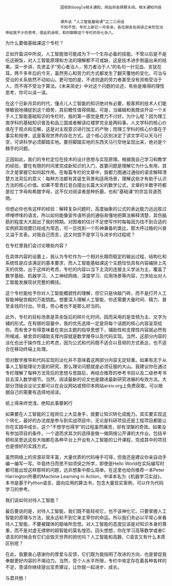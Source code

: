 
                            
                            因收到Google相关通知，网站将会择期关闭。相关通知内容
                            
                            
                            课外谈 “人工智能基础课”之二三闲话
                            不知不觉，专栏上新已一月有余。各位朋友在阅读之余的互动带给我不少的思考，借此机会呢，和你聊聊这个专栏的杂七杂八。

为什么要做基础课这个专栏？

正如开篇词中所说，人工智能很可能成为下一个生存必备的技能。不管以后是不是吃这碗饭，对人工智能原理和方法的理解都不可或缺，这是技术进步倒逼出来的结果。深一步讲，先贤孟子“劳心者治人，劳力者治于人”的名句一针见血、言犹在耳。两千多年后的今天，虽然劳心和劳力的方式都发生了翻天覆地的变化，可治与受治的关系依然不动如山。更可怕的是，不进则退的劳力者甚至没有资格受治于人，而不得不受治于算法。《未来简史》中对这个问题的论述，有些是难得的理性思考，你可以读一读。

在这个日新月异的时代，懂点儿人工智能的知识绝对有必要，极客邦的技术人们能够敏锐地捕捉到这个趋势，其前瞻性值得佩服。可是，当编辑和我商谈开设一个关于人工智能基础知识的专栏时，我的第一感觉是费力不讨好。为什么呢？因为理工类学科的基础知识普及和品三国或者解读红楼梦完全是两码事。人文学科的核心价值在于观点和见解，这是对主观意识进行加工的产物；而理工学科的核心价值在于事实和规律，这是客观世界的存在方式。这个核心区别决定了讲文学可以天马行空，可讲科学必须脚踏实地。要将脚踏实地的东西天马行空地呈现出来，绝对是个棘手的问题。

正因如此，我们的专栏定位在技术的设计思想与实现原理。根据我自己学习和教学的经验，要在有限的时间里完成新知识的入门，首要问题是理解它为什么有用，其次才是掌握它如何起作用。在每篇专栏的文章中，我都力图通过通俗的语言解释清楚方法背后的意义：每种方法都有其诞生背景和适用场景，理解这些才有助于认识方法的核心价值。如果不管青红皂白摆出长篇大论的数学公式，文章的半数字符都是拉丁字母和希腊字母，这不仅对阅读者是种折磨，也和“基础课”的宗旨背道而驰。

但想必你也有这样的经验：解释复杂问题时，高度抽象的公式的表达能力远远胜过啰哩啰嗦的语言。所以如何能像宣传语所说的通俗易懂地把算法解释清楚，其伤脑筋的程度大大超出了我的预期。对困难的估计不足使写作时每每因为找不到合适的实例抓耳挠腮已经成为常态，可一旦找到一个形神兼备的类比，那大呼过瘾的兴奋又溢于言表。对我自己而言，这又何尝不是学习与进步的过程呢？

在专栏里我们会讨论哪些内容？

在具体内容的设置上，我认为专栏作为一个相对长期而稳定的输出过程，结构化和系统性是应该满足的基本要求，而人工智能基础课这个主题恰恰具有内容编排上先天的优势。出于这样的考虑，专栏的内容以当下主流的连接主义学派为主，覆盖了数学基础、机器学习、人工神经网络、深度学习、应用场景等内容，力求给出对人工智能发展现状完整的概括。

这个专栏能给予你对人工智能概貌性的理解，但它只是块敲门砖，而不是打开人工智能神秘宫殿的万能钥匙。想要深入理解人工智能，你还需要大量时间、精力、甚至金钱的付出。毕竟，劳心者也不是那么好当的。

此外，专栏的目标场景是茶余饭后的碎片化时间，因而采用的是音频为主、文字为辅的形式。在有限的容量中，我的优先选择一定是将每个话题的核心内容呈现给你。而有舍才有得意味着在突出主题的指导思想下，辅助性和支撑性内容就必然有所缩减，被舍弃的辅助支撑内容就是数学推导以及代码实现。当然，这部分内容的淡化也出于操作性上的考虑，因为公式和代码既不适合以音频的方式表达，也不适合在移动终端上处理。

但对数学推导和代码实现的淡化并不意味着这两部分内容无足轻重。如果有志于从事人工智能理论方面的研究，那么理论问题就是必须征服的大山。我建议你在通过专栏理解了每种方法背后的思想与思路后，再结合推荐的参考书目以及二级参考书目去深入数学细节。当然，阅读最新的论文也是跟进最新研究进展的有效方法。大部分顶级会议论文都可以在会议网站或预印本网站arxiv.org上免费获取，可以根据自己的需要有选择地阅读。

纸上得来终觉浅，绝知此事要躬行

如果要在人工智能的工程岗位上大显身手，就要让知识转化成能力。其实要实现这个转化，最好的办法就是参与到实战项目中。无论是科研项目还是工程项目都能让你在实践中成长，这个“不想学也得学”的过程虽然痛苦，却有涅槃的奇效。如果没有参加项目的条件，一个退而求其次的选择是做一做网络公开课的大作业。包括辛顿和吴恩达这些大咖都在各种平台上开设有人工智能的公开课程，完成其中的项目也是很好的实践方式。

虽然网络上的资源非常丰富，大量优质的代码唾手可得，但我还是建议你亲自动手编一编写一写。毕竟终日而思不如须臾之所学，即使是Hello World在实际编写时都可能出现这样那样的问题，远非想象中那么简单。在这里也给你推荐一本Peter Harrington所著的Machine Learning in Action，中译本名为《机器学习实战》。本书是基于Python语言，面向应用的算法书，包含大量现实案例，可以作为代码学习的参考。

我们该如何对待人工智能？

最后要说的是，对待人工智能，我们既不能轻视它，也不该神化它。只要掌握人工智能的原理与方法，就永远轮不到它来主宰你的命运。所以我们务必以平常心来看待人工智能，不要被媒体的聒噪所忽悠。对人工智能的态度应该是对知识本身的尊重，而不是对虚无缥缈的超智能的莫名惶恐。回头想想，你在学习高等数学或者C语言的时候会有它们会毁灭世界的担忧吗？人工智能和高数、C语言又有什么本质区别呢？

在此，我要衷心感谢你的厚爱与反馈，它们既为我指明了改进的方向，也是督促我奉献更好内容的不竭动力。当然，受个人水平所限，专栏中肯定存在着各种各样的不足，恳请你继续提出宝贵建议，让你我一起进步、成长。

与君共勉！

                        
                        
                            